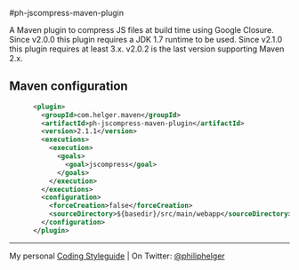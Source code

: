 #ph-jscompress-maven-plugin

A Maven plugin to compress JS files at build time using Google Closure.
Since v2.0.0 this plugin requires a JDK 1.7 runtime to be used.
Since v2.1.0 this plugin requires at least 3.x. v2.0.2 is the last version supporting Maven 2.x.  

## Maven configuration
```xml
      <plugin>
        <groupId>com.helger.maven</groupId>
        <artifactId>ph-jscompress-maven-plugin</artifactId>
        <version>2.1.1</version>
        <executions>
          <execution>
            <goals>
              <goal>jscompress</goal>
            </goals>
          </execution>
        </executions>
        <configuration>
          <forceCreation>false</forceCreation>
          <sourceDirectory>${basedir}/src/main/webapp</sourceDirectory>
        </configuration>
      </plugin>
```

---

My personal [Coding Styleguide](https://github.com/phax/meta/blob/master/CodeingStyleguide.md) |
On Twitter: <a href="https://twitter.com/philiphelger">@philiphelger</a>
